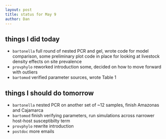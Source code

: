```yaml
---
layout: post
title: status for May 9
author: Dan
---
```


## things I did today
* `bartonella` full round of nested PCR and gel, wrote code for model comparison, some preliminary plot code in place for looking at livestock density effects on site prevalence
* `provphylo` reworked introduction some, decided on how to move forward with outliers
* `bartomod` verified parameter sources, wrote Table 1

## things I should do tomorrow
* `bartonella` nested PCR on another set of ~12 samples, finish Amazonas and Cajamarca
* `bartomod` finish verifying parameters, run simulations across narrower host-host susceptibilty term
* `provphylo` rewrite introduction
* `postdoc` more emails

<i class='fa fa-code' style='color:pink'> </i>
